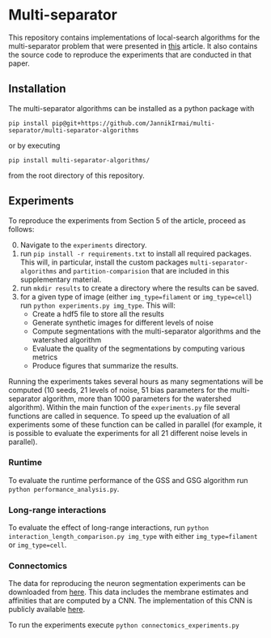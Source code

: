 # Multi-separator

This repository contains implementations of local-search algorithms for the multi-separator problem that were presented in [this](https://arxiv.org/abs/2307.04592) article.
It also contains the source code to reproduce the experiments that are conducted in that paper.

## Installation

The multi-separator algorithms can be installed as a python package with
```
pip install pip@git+https://github.com/JannikIrmai/multi-separator/multi-separator-algorithms
```
or by executing
```
pip install multi-separator-algorithms/
```
from the root directory of this repository.


## Experiments

To reproduce the experiments from Section 5 of the article, proceed as follows:

0. Navigate to the `experiments` directory.
1. run `pip install -r requirements.txt` to install all required packages.
This will, in particular, install the custom packages `multi-separator-algorithms` and `partition-comparision` that are included in this supplementary material.
2. run `mkdir results` to create a directory where the results can be saved. 
3. for a given type of image (either `img_type=filament` or `img_type=cell`) run `python experiments.py img_type`.
This will: 
    - Create a hdf5 file to store all the results 
    - Generate synthetic images for different levels of noise
    - Compute segmentations with the multi-separator algorithms and the watershed algorithm
    - Evaluate the quality of the segmentations by computing various metrics
    - Produce figures that summarize the results.
   
Running the experiments takes several hours as many segmentations will be computed 
(10 seeds, 21 levels of noise, 51 bias parameters for the multi-separator algorithm, more than 1000 parameters for the watershed algorithm).
Within the main function of the `experiments.py` file several functions are called in sequence. 
To speed up the evaluation of all experiments some of these function can be called in parallel (for example, it is possible to evaluate the experiments for all 21 different noise levels in parallel).

### Runtime
To evaluate the runtime performance of the GSS and GSG algorithm run
`python performance_analysis.py`.

### Long-range interactions
To evaluate the effect of long-range interactions, run
`python interaction_length_comparison.py img_type`
with either `img_type=filament` or `img_type=cell`.



### Connectomics
The data for reproducing the neuron segmentation experiments can be downloaded from [here](https://datashare.tu-dresden.de/s/c6aYDLaP7bP8Dbp).
This data includes the membrane estimates and affinities that are computed by a CNN.
The implementation of this CNN is publicly available [here](https://github.com/markschoene/MeLeCoLe).

To run the experiments execute `python connectomics_experiments.py`